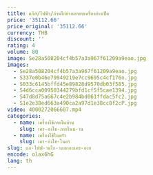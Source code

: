 ```yaml
---
title: แก๊ส/ไฟฟ้า/ถ่านไก่ย่างเตาอบเครื่องย่างเป็ด
price: '35112.66'
price_original: '35112.66'
currency: THB
discount: ''
rating: 4
volume: 80
image: Se28a508204cf4b57a3a967f61209a9eao.jpg
images:
  - Se28a508204cf4b57a3a967f61209a9eao.jpg
  - S337e0b46e79949219e7cc9695c4cf176n.jpg
  - S033c6145bffd45e89828d9570db03f585.jpg
  - S4d6cca00950344279bfd1cf5f5cae1394.jpg
  - S47d8d75a667c4e2b984bd061ffdac5fc2.jpg
  - S1e2e38ed663a490ca2a97d1e38cc8f2cP.jpg
video: 4000272066607.mp4
categories:
  - name: เครื่องใช้ภายในบ้าน
    slug: เคร-องใช-ภายในบ-าน
  - name: เครื่องใช้ในครัว
    slug: เคร-องใช-ในคร
slug: แก-ไฟฟ-านไก-างเตาอบเคร-องย
encode: olax6hG
lang: th
---
```

  